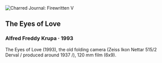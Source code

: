<div class="artwork-of-the-day">
  <div class="container">
    <div class="img-wrapper">
      <img
        src="https://uploads7.wikiart.org/00392/images/alfred-freddy-krupa/img20220506-20585687.jpg!Large.jpg"
        alt="Charred Journal: Firewritten V" />
    </div>
    <div class="artwork-detail">
      <div class="artwork-origin"> 
        <h2 class="artwork-name">The Eyes of Love</h2>
        <h3 class="artist">
          Alfred Freddy Krupa
                    ·  1993
        </h3>
      </div>
      <p class="description">
        <span class="artwork-description-text ng-binding" ng-bind-html="viewModel.ArtworkOfTheDay.Description | unsafe">The Eyes of Love (1993), the old folding camera (Zeiss Ikon Nettar 515/2 Derval / produced around 1937 /), 120 mm film (6x9).</span>
                        <div class="text-shadow-container ng-hide" ng-show="showShadow"></div>
      </p>
    </div>
  </div>

</div>

